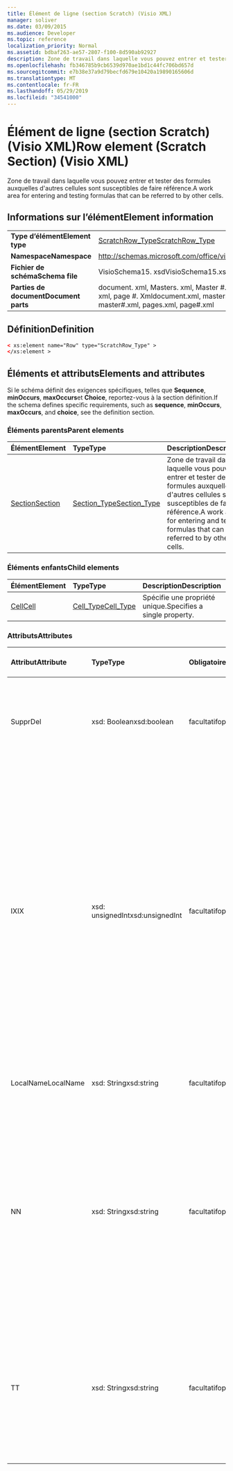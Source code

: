 ```yaml
---
title: Élément de ligne (section Scratch) (Visio XML)
manager: soliver
ms.date: 03/09/2015
ms.audience: Developer
ms.topic: reference
localization_priority: Normal
ms.assetid: bdbaf263-ae57-2807-f100-8d590ab92927
description: Zone de travail dans laquelle vous pouvez entrer et tester des formules auxquelles d'autres cellules sont susceptibles de faire référence.
ms.openlocfilehash: fb346785b9cb6539d970ae1bd1c44fc706bd657d
ms.sourcegitcommit: e7b38e37a9d79becfd679e10420a19890165606d
ms.translationtype: MT
ms.contentlocale: fr-FR
ms.lasthandoff: 05/29/2019
ms.locfileid: "34541000"
---
```

# <a name="row-element-scratch-section-visio-xml"></a><span data-ttu-id="18280-103">Élément de ligne (section Scratch) (Visio XML)</span><span class="sxs-lookup"><span data-stu-id="18280-103">Row element (Scratch Section) (Visio XML)</span></span>

<span data-ttu-id="18280-104">Zone de travail dans laquelle vous pouvez entrer et tester des formules auxquelles d'autres cellules sont susceptibles de faire référence.</span><span class="sxs-lookup"><span data-stu-id="18280-104">A work area for entering and testing formulas that can be referred to by other cells.</span></span>
  
## <a name="element-information"></a><span data-ttu-id="18280-105">Informations sur l’élément</span><span class="sxs-lookup"><span data-stu-id="18280-105">Element information</span></span>

|||
|:-----|:-----|
|<span data-ttu-id="18280-106">**Type d’élément**</span><span class="sxs-lookup"><span data-stu-id="18280-106">**Element type**</span></span> <br/> |[<span data-ttu-id="18280-107">ScratchRow_Type</span><span class="sxs-lookup"><span data-stu-id="18280-107">ScratchRow_Type</span></span>](scratchrow_type-complextypevisio-xml.md) <br/> |
|<span data-ttu-id="18280-108">**Namespace**</span><span class="sxs-lookup"><span data-stu-id="18280-108">**Namespace**</span></span> <br/> |http://schemas.microsoft.com/office/visio/2012/main  <br/> |
|<span data-ttu-id="18280-109">**Fichier de schéma**</span><span class="sxs-lookup"><span data-stu-id="18280-109">**Schema file**</span></span> <br/> |<span data-ttu-id="18280-110">VisioSchema15. xsd</span><span class="sxs-lookup"><span data-stu-id="18280-110">VisioSchema15.xsd</span></span>  <br/> |
|<span data-ttu-id="18280-111">**Parties de document**</span><span class="sxs-lookup"><span data-stu-id="18280-111">**Document parts**</span></span> <br/> |<span data-ttu-id="18280-112">document. xml, Masters. xml, Master #. xml, pages. xml, page #. Xml</span><span class="sxs-lookup"><span data-stu-id="18280-112">document.xml, masters.xml, master#.xml, pages.xml, page#.xml</span></span>  <br/> |
   
## <a name="definition"></a><span data-ttu-id="18280-113">Définition</span><span class="sxs-lookup"><span data-stu-id="18280-113">Definition</span></span>

```XML
< xs:element name="Row" type="ScratchRow_Type" >
</xs:element >
```

## <a name="elements-and-attributes"></a><span data-ttu-id="18280-114">Éléments et attributs</span><span class="sxs-lookup"><span data-stu-id="18280-114">Elements and attributes</span></span>

<span data-ttu-id="18280-115">Si le schéma définit des exigences spécifiques, telles que **Sequence**, **minOccurs**, **maxOccurs**et **Choice**, reportez-vous à la section définition.</span><span class="sxs-lookup"><span data-stu-id="18280-115">If the schema defines specific requirements, such as **sequence**, **minOccurs**, **maxOccurs**, and **choice**, see the definition section.</span></span> 
  
### <a name="parent-elements"></a><span data-ttu-id="18280-116">Éléments parents</span><span class="sxs-lookup"><span data-stu-id="18280-116">Parent elements</span></span>

|<span data-ttu-id="18280-117">**Élément**</span><span class="sxs-lookup"><span data-stu-id="18280-117">**Element**</span></span>|<span data-ttu-id="18280-118">**Type**</span><span class="sxs-lookup"><span data-stu-id="18280-118">**Type**</span></span>|<span data-ttu-id="18280-119">**Description**</span><span class="sxs-lookup"><span data-stu-id="18280-119">**Description**</span></span>|
|:-----|:-----|:-----|
|[<span data-ttu-id="18280-120">Section</span><span class="sxs-lookup"><span data-stu-id="18280-120">Section</span></span>](section-element-sheet_type-complextypevisio-xml.md) <br/> |[<span data-ttu-id="18280-121">Section_Type</span><span class="sxs-lookup"><span data-stu-id="18280-121">Section_Type</span></span>](section_type-complextypevisio-xml.md) <br/> |<span data-ttu-id="18280-122">Zone de travail dans laquelle vous pouvez entrer et tester des formules auxquelles d'autres cellules sont susceptibles de faire référence.</span><span class="sxs-lookup"><span data-stu-id="18280-122">A work area for entering and testing formulas that can be referred to by other cells.</span></span>  <br/> |
   
### <a name="child-elements"></a><span data-ttu-id="18280-123">Éléments enfants</span><span class="sxs-lookup"><span data-stu-id="18280-123">Child elements</span></span>

|<span data-ttu-id="18280-124">**Élément**</span><span class="sxs-lookup"><span data-stu-id="18280-124">**Element**</span></span>|<span data-ttu-id="18280-125">**Type**</span><span class="sxs-lookup"><span data-stu-id="18280-125">**Type**</span></span>|<span data-ttu-id="18280-126">**Description**</span><span class="sxs-lookup"><span data-stu-id="18280-126">**Description**</span></span>|
|:-----|:-----|:-----|
|[<span data-ttu-id="18280-127">Cell</span><span class="sxs-lookup"><span data-stu-id="18280-127">Cell</span></span>](cell-element-scratch-sectionvisio-xml.md) <br/> |[<span data-ttu-id="18280-128">Cell_Type</span><span class="sxs-lookup"><span data-stu-id="18280-128">Cell_Type</span></span>](cell_type-complextypevisio-xml.md) <br/> |<span data-ttu-id="18280-129">Spécifie une propriété unique.</span><span class="sxs-lookup"><span data-stu-id="18280-129">Specifies a single property.</span></span>  <br/> |
   
### <a name="attributes"></a><span data-ttu-id="18280-130">Attributs</span><span class="sxs-lookup"><span data-stu-id="18280-130">Attributes</span></span>

|<span data-ttu-id="18280-131">**Attribut**</span><span class="sxs-lookup"><span data-stu-id="18280-131">**Attribute**</span></span>|<span data-ttu-id="18280-132">**Type**</span><span class="sxs-lookup"><span data-stu-id="18280-132">**Type**</span></span>|<span data-ttu-id="18280-133">**Obligatoire**</span><span class="sxs-lookup"><span data-stu-id="18280-133">**Required**</span></span>|<span data-ttu-id="18280-134">**Description**</span><span class="sxs-lookup"><span data-stu-id="18280-134">**Description**</span></span>|<span data-ttu-id="18280-135">**Valeurs possibles**</span><span class="sxs-lookup"><span data-stu-id="18280-135">**Possible values**</span></span>|
|:-----|:-----|:-----|:-----|:-----|
|<span data-ttu-id="18280-136">Suppr</span><span class="sxs-lookup"><span data-stu-id="18280-136">Del</span></span>  <br/> |<span data-ttu-id="18280-137">xsd: Boolean</span><span class="sxs-lookup"><span data-stu-id="18280-137">xsd:boolean</span></span>  <br/> |<span data-ttu-id="18280-138">facultatif</span><span class="sxs-lookup"><span data-stu-id="18280-138">optional</span></span>  <br/> |<span data-ttu-id="18280-139">Indique si une ligne qui serait normalement héritée d’une forme de base a été supprimée.</span><span class="sxs-lookup"><span data-stu-id="18280-139">Specifies whether a row that would otherwise be inherited from a master shape has been deleted.</span></span>  <br/> |<span data-ttu-id="18280-140">Valeurs du type xsd: Boolean.</span><span class="sxs-lookup"><span data-stu-id="18280-140">Values of the xsd:boolean type.</span></span>  <br/> |
|<span data-ttu-id="18280-141">IX</span><span class="sxs-lookup"><span data-stu-id="18280-141">IX</span></span>  <br/> |<span data-ttu-id="18280-142">xsd: unsignedInt</span><span class="sxs-lookup"><span data-stu-id="18280-142">xsd:unsignedInt</span></span>  <br/> |<span data-ttu-id="18280-143">facultatif</span><span class="sxs-lookup"><span data-stu-id="18280-143">optional</span></span>  <br/> |<span data-ttu-id="18280-144">Spécifie l’identificateur de base 1 de la ligne.</span><span class="sxs-lookup"><span data-stu-id="18280-144">Specifies the one-based identifier for the row.</span></span> <span data-ttu-id="18280-145">Elle doit être unique et supérieure à celle des autres identificateurs de la même section. L’attribut IX est utilisé uniquement pour les sections Character, Connection, Field, FillGradient, Geometry, Layer, LineGradient, paragraph, Reviewer, Scratch et tabs.</span><span class="sxs-lookup"><span data-stu-id="18280-145">It should be unqiue and greater than other identifiers in the same section.The IX attribute is only used for the Character, Connection, Field, FillGradient, Geometry, Layer, LineGradient, Paragraph, Reviewer, Scratch, and Tabs sections.</span></span> <span data-ttu-id="18280-146">Une ligne ne peut avoir qu’un des attributs IX ou N.</span><span class="sxs-lookup"><span data-stu-id="18280-146">A row can only have one of the IX or N attributes.</span></span>  <br/> |<span data-ttu-id="18280-147">Valeurs du type xsd: unsignedInt.</span><span class="sxs-lookup"><span data-stu-id="18280-147">Values of the xsd:unsignedInt type.</span></span>  <br/> |
|<span data-ttu-id="18280-148">LocalName</span><span class="sxs-lookup"><span data-stu-id="18280-148">LocalName</span></span>  <br/> |<span data-ttu-id="18280-149">xsd: String</span><span class="sxs-lookup"><span data-stu-id="18280-149">xsd:string</span></span>  <br/> |<span data-ttu-id="18280-150">facultatif</span><span class="sxs-lookup"><span data-stu-id="18280-150">optional</span></span>  <br/> |<span data-ttu-id="18280-151">Spécifie le nom unique dépendant de la langue de la ligne.</span><span class="sxs-lookup"><span data-stu-id="18280-151">Specifies the unique language-dependent name of the row.</span></span>  <br/> |<span data-ttu-id="18280-152">Valeurs du type xsd: String.</span><span class="sxs-lookup"><span data-stu-id="18280-152">Values of the xsd:string type.</span></span>  <br/> |
|<span data-ttu-id="18280-153">N</span><span class="sxs-lookup"><span data-stu-id="18280-153">N</span></span>  <br/> |<span data-ttu-id="18280-154">xsd: String</span><span class="sxs-lookup"><span data-stu-id="18280-154">xsd:string</span></span>  <br/> |<span data-ttu-id="18280-155">facultatif</span><span class="sxs-lookup"><span data-stu-id="18280-155">optional</span></span>  <br/> |<span data-ttu-id="18280-156">Spécifie le nom unique indépendant de la langue de la ligne. L’attribut N est utilisé uniquement pour les sections User, Property, actions, Control, Connection, HYPERLINK et ActionTag.</span><span class="sxs-lookup"><span data-stu-id="18280-156">Specifies the unique language-independent name of the row.The N attribute is only used for the User, Property, Actions, Control, Connection, Hyperlink, and ActionTag sections.</span></span> <span data-ttu-id="18280-157">Une ligne ne peut avoir qu’un des attributs IX ou N.</span><span class="sxs-lookup"><span data-stu-id="18280-157">A row can only have one of the IX or N attributes.</span></span>  <br/> |<span data-ttu-id="18280-158">Valeurs du type xsd: String.</span><span class="sxs-lookup"><span data-stu-id="18280-158">Values of the xsd:string type.</span></span>  <br/> |
|<span data-ttu-id="18280-159">T</span><span class="sxs-lookup"><span data-stu-id="18280-159">T</span></span>  <br/> |<span data-ttu-id="18280-160">xsd: String</span><span class="sxs-lookup"><span data-stu-id="18280-160">xsd:string</span></span>  <br/> |<span data-ttu-id="18280-161">facultatif</span><span class="sxs-lookup"><span data-stu-id="18280-161">optional</span></span>  <br/> |<span data-ttu-id="18280-162">Cette énumération spécifie le type de tracé géométrique représenté par la ligne et utilisé dans la visualisation de géométrie.</span><span class="sxs-lookup"><span data-stu-id="18280-162">Specifies the type of the geometric path represented by the row and used in geometry visualization.</span></span> <span data-ttu-id="18280-163">L’attribut T est utilisé uniquement pour la section Geometry.</span><span class="sxs-lookup"><span data-stu-id="18280-163">The T attribute is only used for the Geometry section.</span></span>  <br/> |<span data-ttu-id="18280-164">Valeurs du type xsd: String.</span><span class="sxs-lookup"><span data-stu-id="18280-164">Values of the xsd:string type.</span></span>  <br/> |
   


